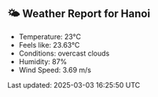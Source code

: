 <!-- WEATHER-START -->
## 🌤 Weather Report for Hanoi

- Temperature: 23°C
- Feels like: 23.63°C
- Conditions: overcast clouds
- Humidity: 87%
- Wind Speed: 3.69 m/s

Last updated: 2025-03-03 16:25:50 UTC
<!-- WEATHER-END -->
